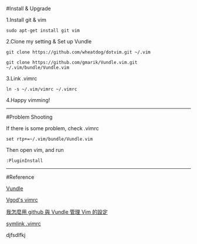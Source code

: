 #Install & Upgrade

1.Install git & vim

```
sudo apt-get install git vim 
```

2.Clone my setting & Set up Vundle

```
git clone https://github.com/wheatdog/dotvim.git ~/.vim
```

```
git clone https://github.com/gmarik/Vundle.vim.git ~/.vim/bundle/Vundle.vim
```

3.Link .vimrc

```
ln -s ~/.vim/vimrc ~/.vimrc
```

4.Happy vimming!

---

#Problem Shooting

If there is some problem, check .vimrc

```vim
set rtp+=~/.vim/bundle/Vundle.vim
```

Then open vim, and run

```
:PluginInstall
```
---

#Reference

[Vundle](https://github.com/gmarik/Vundle.vim)

[Vgod's vimrc](https://github.com/vgod/vimrc)

[我怎麼用 github 與 Vundle 管理 Vim 的設定](http://aknow-work.blogspot.tw/2013/05/github-vundle-vim.html)

[symlink .vimrc](http://superuser.com/questions/438343/put-vimrc-into-the-vim-folder)

djfsdlfkj

